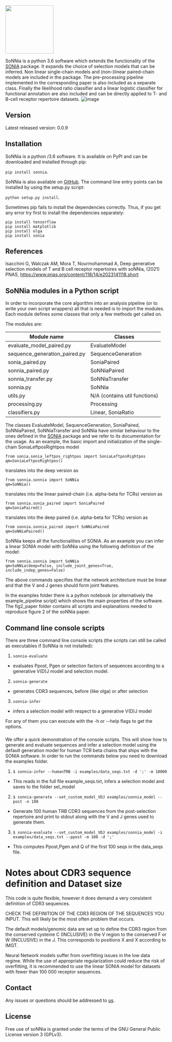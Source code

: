<img src="docs/logo1.jpg" width="150" />


SoNNia is a python 3.6 software which extends the functionality of the [SONIA](https://github.com/statbiophys/SONIA) package.  It  expands  the  choice  of selection  models that can be inferred. Non linear single-chain models and (non-)linear paired-chain models are included in the package. The pre-processing pipeline implemented in the corresponding paper is also included as a separate class. Finally the likelihood ratio classifier and a linear logistic classifier for functional annotation are also included and can be directly applied to T- and B-cell receptor repertoire datasets.
![image](docs/summary_fig.png)


## Version
Latest released version: 0.0.9

## Installation
SoNNia is a python /3.6 software. It is available on PyPI and can be downloaded and installed through pip:

 ```pip install sonnia```.

SoNNia is also available on [GitHub](https://github.com/statbiophys/sonnia). The command line entry points can be installed by using the setup.py script:

 ```python setup.py install```.
 
Sometimes pip fails to install the dependencies correctly. Thus, if you get any error try first to install the dependencies separately:
 ```
pip install tensorflow
pip install matplotlib
pip install olga
pip install sonia 
 ```

## References
Isacchini G, Walczak AM, Mora T, Nourmohammad A, Deep generative selection models of T and B cell receptor repertoires with soNNia, (2021) PNAS, https://www.pnas.org/content/118/14/e2023141118.short

## SoNNia modules in a Python script
In order to incorporate the core algorithm into an analysis pipeline (or to write your own script wrappers) all that is needed is to import the modules. Each module defines some classes that only a few methods get called on.

The modules are:

| Module name                                    | Classes                                          |    
|------------------------------------------------|--------------------------------------------------|
| evaluate_model_paired.py                       | EvaluateModel                                    |
| sequence_generation_paired.py                  | SequenceGeneration                               |
| sonia_paired.py                                | SoniaPaired                                      |
| sonnia_paired.py                               | SoNNiaPaired                                     |
| sonnia_transfer.py                             | SoNNiaTransfer                                   |
| sonnia.py                                      | SoNNia                                           |
| utils.py                                       | N/A (contains util functions)                    |
| processing.py                                  | Processing                                       |
| classifiers.py                                 | Linear, SoniaRatio                               |

The classes EvaluateModel, SequenceGeneration, SoniaPaired, SoNNiaPaired, SoNNiaTransfer and SoNNia have similar behaviour to the ones defined in the [SONIA](https://github.com/statbiophys/SONIA) package and we refer to its documentation for the usage.
As an example, the basic import and initialization of the single-chain SoniaLeftposRightpos model
```
from sonia.sonia_leftpos_rightpos import SoniaLeftposRightpos
qm=SoniaLeftposRightpos()
```
translates into the deep version as 
```
from sonnia.sonnia import SoNNia
qm=SoNNia()
```
translates into the linear paired-chain (i.e. alpha-beta for TCRs) version as 

```
from sonnia.sonia_paired import SoniaPaired
qm=SoniaPaired()
```
translates into the deep paired (i.e. alpha-beta for TCRs) version as 

```
from sonnia.sonnia_paired import SoNNiaPaired
qm=SoNNiaPaired()

```
SoNNia keeps all the functionalities of SONIA. As an example you can infer a linear SONIA model with SoNNia using the following definition of the model:

```
from sonnia.sonnia import SoNNia
qm=SoNNia(deep=False, include_joint_genes=True, include_indep_genes=False)

```
 The above commands specifies that the network architecture must be linear and that the V and J genes should form joint features.


In the examples folder there is a python notebook  (or alternatively the example_pipeline script) which shows the main properties of the software. The fig2_paper folder contains all scripts and explanations needed to reproduce figure 2 of the soNNia paper.

## Command line console scripts

There are three command line console scripts (the scripts can still be called as executables if SoNNia is not installed):
1. ```sonnia-evaluate```
  * evaluates Ppost, Pgen or selection factors of sequences according to a generative V(D)J model and selection model.
2. ```sonnia-generate```
  * generates CDR3 sequences, before (like olga) or after selection
3. ```sonnia-infer```
  * infers a selection model with respect to a generative V(D)J model

For any of them you can execute with the -h or --help flags to get the options.

###
We offer a quick demonstration of the console scripts. This will show how to generate and evaluate sequences and infer a selection model using the default generation model for human TCR beta chains that ships with the SONIA software. In order to run the commands below you need to download the examples folder. 

1. ```$ sonnia-infer --humanTRB -i examples/data_seqs.txt -d ';' -m 10000```
  * This reads in the full file example_seqs.txt, infers a selection model and saves to the folder sel_model


2. ```$ sonnia-generate --set_custom_model_VDJ examples/sonnia_model --post -n 100```
  * Generate 100 human TRB CDR3 sequences from the post-selection repertoire and print to stdout along with the V and J genes used to generate them.
3. ```$ sonnia-evaluate --set_custom_model_VDJ examples/sonnia_model -i examples/data_seqs.txt --ppost -m 100 -d ';' ```
  * This computes Ppost,Pgen and Q of the first 100 seqs in the data_seqs file.  

# Notes about CDR3 sequence definition and Dataset size

This code is quite flexible, however it does demand a very consistent definition of CDR3 sequences.

CHECK THE DEFINITION OF THE CDR3 REGION OF THE SEQUENCES YOU INPUT. This will likely be the most often problem that occurs.

The default models/genomic data are set up to define the CDR3 region from the conserved cysteine C (INCLUSIVE) in the V region to the conserved F or W (INCLUSIVE) in the J. This corresponds to positions X and X according to IMGT. 

Neural Network models suffer from overfitting issues in the low data regime. While the use of appropriate regularization could reduce the risk of overfitting, it is recommended to use the linear SONIA model for datasets with fewer than 100 000 receptor sequences.


## Contact

Any issues or questions should be addressed to [us](mailto:giulioisac@gmail.com).

## License

Free use of soNNia is granted under the terms of the GNU General Public License version 3 (GPLv3).

